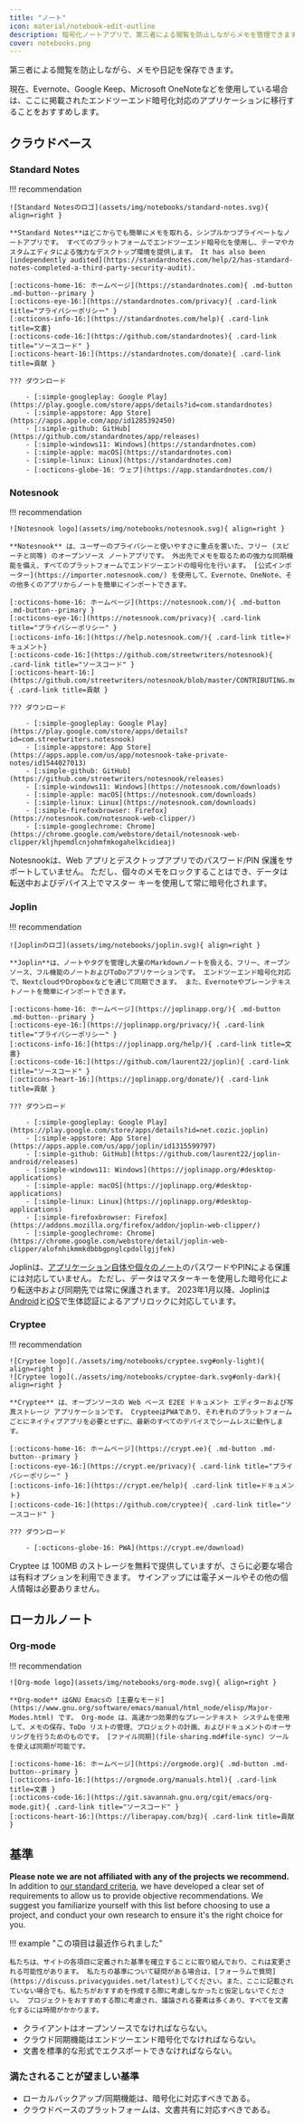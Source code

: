 ```yaml
---
title: "ノート"
icon: material/notebook-edit-outline
description: 暗号化ノートアプリで、第三者による閲覧を防止しながらメモを管理できます。
cover: notebooks.png
---
```


第三者による閲覧を防止しながら、メモや日記を保存できます。

現在、Evernote、Google Keep、Microsoft OneNoteなどを使用している場合は、ここに掲載されたエンドツーエンド暗号化対応のアプリケーションに移行することをおすすめします。

## クラウドベース

### Standard Notes

!!! recommendation

    ![Standard Notesのロゴ](assets/img/notebooks/standard-notes.svg){ align=right }
    
    **Standard Notes**はどこからでも簡単にメモを取れる、シンプルかつプライベートなノートアプリです。 すべてのプラットフォームでエンドツーエンド暗号化を使用し、テーマやカスタムエディタによる強力なデスクトップ環境を提供します。 It has also been [independently audited](https://standardnotes.com/help/2/has-standard-notes-completed-a-third-party-security-audit).
    
    [:octicons-home-16: ホームページ](https://standardnotes.com){ .md-button .md-button--primary }
    [:octicons-eye-16:](https://standardnotes.com/privacy){ .card-link title="プライバシーポリシー" }
    [:octicons-info-16:](https://standardnotes.com/help){ .card-link title=文書}
    [:octicons-code-16:](https://github.com/standardnotes){ .card-link title="ソースコード" }
    [:octicons-heart-16:](https://standardnotes.com/donate){ .card-link title=貢献 }
    
    ??? ダウンロード
    
        - [:simple-googleplay: Google Play](https://play.google.com/store/apps/details?id=com.standardnotes)
        - [:simple-appstore: App Store](https://apps.apple.com/app/id1285392450)
        - [:simple-github: GitHub](https://github.com/standardnotes/app/releases)
        - [:simple-windows11: Windows](https://standardnotes.com)
        - [:simple-apple: macOS](https://standardnotes.com)
        - [:simple-linux: Linux](https://standardnotes.com)
        - [:octicons-globe-16: ウェブ](https://app.standardnotes.com/)

### Notesnook

!!! recommendation

    ![Notesnook logo](assets/img/notebooks/notesnook.svg){ align=right }
    
    **Notesnook** は、ユーザーのプライバシーと使いやすさに重点を置いた、フリー (スピーチと同等) のオープンソース ノートアプリです。 外出先でメモを取るための強力な同期機能を備え、すべてのプラットフォームでエンドツーエンドの暗号化を行います。 [公式インポーター](https://importer.notesnook.com/) を使用して、Evernote、OneNote、その他多くのアプリからノートを簡単にインポートできます。
    
    [:octicons-home-16: ホームページ](https://notesnook.com/){ .md-button .md-button--primary }
    [:octicons-eye-16:](https://notesnook.com/privacy){ .card-link title="プライバシーポリシー" }
    [:octicons-info-16:](https://help.notesnook.com/){ .card-link title=ドキュメント}
    [:octicons-code-16:](https://github.com/streetwriters/notesnook){ .card-link title="ソースコード" }
    [:octicons-heart-16:](https://github.com/streetwriters/notesnook/blob/master/CONTRIBUTING.md){ .card-link title=貢献 }
    
    ??? ダウンロード
    
        - [:simple-googleplay: Google Play](https://play.google.com/store/apps/details?id=com.streetwriters.notesnook)
        - [:simple-appstore: App Store](https://apps.apple.com/us/app/notesnook-take-private-notes/id1544027013)
        - [:simple-github: GitHub](https://github.com/streetwriters/notesnook/releases)
        - [:simple-windows11: Windows](https://notesnook.com/downloads)
        - [:simple-apple: macOS](https://notesnook.com/downloads)
        - [:simple-linux: Linux](https://notesnook.com/downloads)
        - [:simple-firefoxbrowser: Firefox](https://notesnook.com/notesnook-web-clipper/)
        - [:simple-googlechrome: Chrome](https://chrome.google.com/webstore/detail/notesnook-web-clipper/kljhpemdlcnjohmfmkogahelkcidieaj)

Notesnookは、Web アプリとデスクトップアプリでのパスワード/PIN 保護をサポートしていません。 ただし、個々のメモをロッ​​クすることはでき、データは転送中およびデバイス上でマスター キーを使用して常に暗号化されます。

### Joplin

!!! recommendation

    ![Joplinのロゴ](assets/img/notebooks/joplin.svg){ align=right }
    
    **Joplin**は、ノートやタグを管理し大量のMarkdownノートを扱える、フリー、オープンソース、フル機能のノートおよびToDoアプリケーションです。 エンドツーエンド暗号化対応で、NextcloudやDropboxなどを通じて同期できます。 また、Evernoteやプレーンテキストノートを簡単にインポートできます。
    
    [:octicons-home-16: ホームページ](https://joplinapp.org/){ .md-button .md-button--primary }
    [:octicons-eye-16:](https://joplinapp.org/privacy/){ .card-link title="プライバシーポリシー" }
    [:octicons-info-16:](https://joplinapp.org/help/){ .card-link title=文書}
    [:octicons-code-16:](https://github.com/laurent22/joplin){ .card-link title="ソースコード" }
    [:octicons-heart-16:](https://joplinapp.org/donate/){ .card-link title=貢献 }
    
    ??? ダウンロード
    
        - [:simple-googleplay: Google Play](https://play.google.com/store/apps/details?id=net.cozic.joplin)
        - [:simple-appstore: App Store](https://apps.apple.com/us/app/joplin/id1315599797)
        - [:simple-github: GitHub](https://github.com/laurent22/joplin-android/releases)
        - [:simple-windows11: Windows](https://joplinapp.org/#desktop-applications)
        - [:simple-apple: macOS](https://joplinapp.org/#desktop-applications)
        - [:simple-linux: Linux](https://joplinapp.org/#desktop-applications)
        - [:simple-firefoxbrowser: Firefox](https://addons.mozilla.org/firefox/addon/joplin-web-clipper/)
        - [:simple-googlechrome: Chrome](https://chrome.google.com/webstore/detail/joplin-web-clipper/alofnhikmmkdbbbgpnglcpdollgjjfek)

Joplinは、[アプリケーション自体や個々のノート](https://github.com/laurent22/joplin/issues/289)のパスワードやPINによる保護には対応していません。 ただし、データはマスターキーを使用した暗号化により転送中および同期先では常に保護されます。 2023年1月以降、Joplinは[Android](https://joplinapp.org/changelog_android/#android-v2-10-3-https-github-com-laurent22-joplin-releases-tag-android-v2-10-3-pre-release-2023-01-05t11-29-06z)と[iOS](https://joplinapp.org/changelog_ios/#ios-v12-10-2-https-github-com-laurent22-joplin-releases-tag-ios-v12-10-2-2023-01-20t17-41-13z)で生体認証によるアプリロックに対応しています。

### Cryptee

!!! recommendation

    ![Cryptee logo](./assets/img/notebooks/cryptee.svg#only-light){ align=right }
    ![Cryptee logo](./assets/img/notebooks/cryptee-dark.svg#only-dark){ align=right }
    
    **Cryptee** は、オープンソースの Web ベース E2EE ドキュメント エディターおよび写真ストレージ アプリケーションです。 CrypteeはPWAであり、それぞれのプラットフォームごとにネイティブアプリを必要とせずに、最新のすべてのデバイスでシームレスに動作します。
    
    [:octicons-home-16: ホームページ](https://crypt.ee){ .md-button .md-button--primary }
    [:octicons-eye-16:](https://crypt.ee/privacy){ .card-link title="プライバシーポリシー" }
    [:octicons-info-16:](https://crypt.ee/help){ .card-link title=ドキュメント}
    [:octicons-code-16:](https://github.com/cryptee){ .card-link title="ソースコード" }
    
    ??? ダウンロード
    
        - [:octicons-globe-16: PWA](https://crypt.ee/download)

Cryptee は 100MB のストレージを無料で提供していますが、さらに必要な場合は有料オプションを利用できます。 サインアップには電子メールやその他の個人情報は必要ありません。

## ローカルノート

### Org-mode

!!! recommendation

    ![Org-mode logo](assets/img/notebooks/org-mode.svg){ align=right }
    
    **Org-mode** はGNU Emacsの [主要なモード](https://www.gnu.org/software/emacs/manual/html_node/elisp/Major-Modes.html) です。 Org-mode は、高速かつ効果的なプレーンテキスト システムを使用して、メモの保存、ToDo リストの管理、プロジェクトの計画、およびドキュメントのオーサリングを行うためのものです。 [ファイル同期](file-sharing.md#file-sync) ツールを使えば同期が可能です。
    
    [:octicons-home-16: ホームページ](https://orgmode.org){ .md-button .md-button--primary }
    [:octicons-info-16:](https://orgmode.org/manuals.html){ .card-link title=文書 }
    [:octicons-code-16:](https://git.savannah.gnu.org/cgit/emacs/org-mode.git){ .card-link title="ソースコード" }
    [:octicons-heart-16:](https://liberapay.com/bzg){ .card-link title=貢献 }

## 基準

**Please note we are not affiliated with any of the projects we recommend.** In addition to [our standard criteria](about/criteria.md), we have developed a clear set of requirements to allow us to provide objective recommendations. We suggest you familiarize yourself with this list before choosing to use a project, and conduct your own research to ensure it's the right choice for you.

!!! example "この項目は最近作られました"

    私たちは、サイトの各項目に定義された基準を確立することに取り組んでおり、これは変更される可能性があります。 私たちの基準について疑問がある場合は、[フォーラムで質問](https://discuss.privacyguides.net/latest)してください。また、ここに記載されていない場合でも、私たちがおすすめを作成する際に考慮しなかったと仮定しないでください。 プロジェクトをおすすめする際に考慮され、議論される要素は多くあり、すべてを文書化するには時間がかかります。

- クライアントはオープンソースでなければならない。
- クラウド同期機能はエンドツーエンド暗号化でなければならない。
- 文書を標準的な形式でエクスポートできなければならない。

### 満たされることが望ましい基準

- ローカルバックアップ/同期機能は、暗号化に対応すべきである。
- クラウドベースのプラットフォームは、文書共有に対応すべきである。

